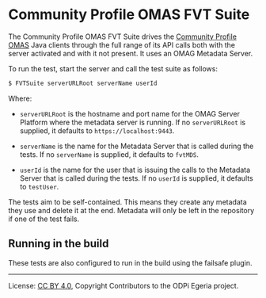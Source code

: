 <!-- SPDX-License-Identifier: CC-BY-4.0 -->
<!-- Copyright Contributors to the ODPi Egeria project. -->

# Community Profile OMAS FVT Suite

The Community Profile OMAS FVT Suite drives the 
[Community Profile OMAS](../../../../open-metadata-implementation/access-services/community-profile/community-profile-client)
Java clients through the
full range of its API calls both with the server activated and with it not present.
It uses an OMAG Metadata Server.

To run the test, start the server and call the test suite as follows:

```bash
$ FVTSuite serverURLRoot serverName userId
```

Where: 
* `serverURLRoot` is the hostname and port name for the OMAG Server Platform where the
metadata server is running.  If no `serverURLRoot` is supplied, it defaults to `https://localhost:9443`.

* `serverName` is the name for the Metadata Server that is called during the tests.
If no `serverName` is supplied, it defaults to `fvtMDS`.

* `userId` is the name for the user that is issuing the calls to the Metadata Server that is called during the tests.
If no `userId` is supplied, it defaults to `testUser`.


The tests aim to be self-contained.  This means they create any metadata
they use and delete it at the end.  Metadata will only be left in the repository
if one of the test fails.


## Running in the build

These tests are also configured to run in the build using the failsafe plugin.



----
License: [CC BY 4.0](https://creativecommons.org/licenses/by/4.0/),
Copyright Contributors to the ODPi Egeria project.